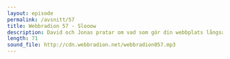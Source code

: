```yaml
---
layout: episode
permalink: /avsnitt/57
title: Webbradion 57 - Slooow
description: David och Jonas pratar om vad som gör din webbplats långsam, diskuterar Googles höstrensning och svarar på lyssnarfrågor.
length: 71
sound_file: http://cdn.webbradion.net/webbradion057.mp3
---
```



